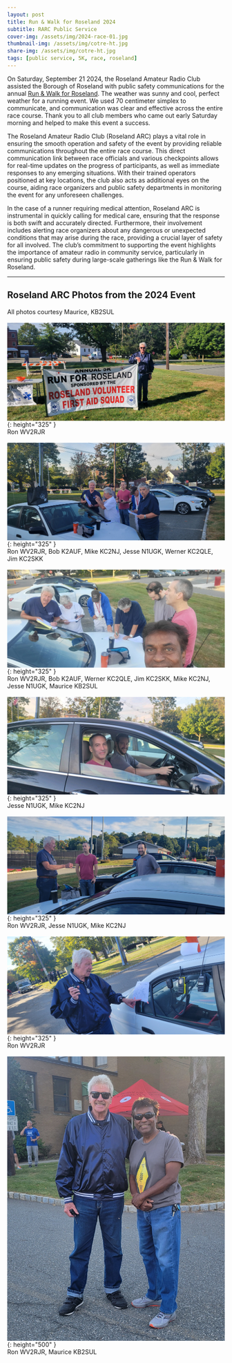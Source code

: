```yaml
---
layout: post
title: Run & Walk for Roseland 2024
subtitle: RARC Public Service
cover-img: /assets/img/2024-race-01.jpg
thumbnail-img: /assets/img/cotre-ht.jpg
share-img: /assets/img/cotre-ht.jpg
tags: [public service, 5K, race, roseland]
---
```


On Saturday, September 21 2024, the Roseland Amateur Radio Club assisted the Borough of Roseland with public safety communications for the annual [Run & Walk for Roseland](https://www.roselandnj.org/recreation-department/news/2024-run-walk-roseland).  The weather was sunny and cool, perfect weather for a running event.  We used 70 centimeter simplex to communicate, and communication was clear and effective across the entire race course.  Thank you to all club members who came out early Saturday morning and helped to make this event a success.

The Roseland Amateur Radio Club (Roseland ARC) plays a vital role in ensuring the smooth operation and safety of the event by providing reliable communications throughout the entire race course. This direct communication link between race officials and various checkpoints allows for real-time updates on the progress of participants, as well as immediate responses to any emerging situations. With their trained operators positioned at key locations, the club also acts as additional eyes on the course, aiding race organizers and public safety departments in monitoring the event for any unforeseen challenges.

In the case of a runner requiring medical attention, Roseland ARC is instrumental in quickly calling for medical care, ensuring that the response is both swift and accurately directed. Furthermore, their involvement includes alerting race organizers about any dangerous or unexpected conditions that may arise during the race, providing a crucial layer of safety for all involved. The club’s commitment to supporting the event highlights the importance of amateur radio in community service, particularly in ensuring public safety during large-scale gatherings like the Run & Walk for Roseland.

---
## Roseland ARC Photos from the 2024 Event
All photos courtesy Maurice, KB2SUL<br/><br/>
[<img align="center" src="/assets/img/2024-race/2024-rr-7.jpeg">](../assets/img/2024-race/2024-rr-7.jpeg){: height="325" }<br/>
Ron WV2RJR<br/><br/>
[<img align="center" src="/assets/img/2024-race/2024-rr-1.jpeg">](../assets/img/2024-race/2024-rr-1.jpeg){: height="325" }<br/>
Ron WV2RJR, Bob K2AUF, Mike KC2NJ, Jesse N1UGK, Werner KC2QLE, Jim KC2SKK<br/><br/>
[<img align="center" src="/assets/img/2024-race/2024-rr-2.jpeg">](../assets/img/2024-race/2024-rr-2.jpeg){: height="325" }<br/>
Ron WV2RJR, Bob K2AUF, Werner KC2QLE, Jim KC2SKK, Mike KC2NJ, Jesse N1UGK, Maurice KB2SUL<br/><br/>
[<img align="center" src="/assets/img/2024-race/2024-rr-3.jpeg">](../assets/img/2024-race/2024-rr-3.jpeg){: height="325" }<br/>
Jesse N1UGK, Mike KC2NJ<br/><br/>
[<img align="center" src="/assets/img/2024-race/2024-rr-4.jpeg">](../assets/img/2024-race/2024-rr-4.jpeg){: height="325" }<br/>
Ron WV2RJR, Jesse N1UGK, Mike KC2NJ<br/><br/>
[<img align="center" src="/assets/img/2024-race/2024-rr-6.jpeg">](../assets/img/2024-race/2024-rr-6.jpeg){: height="325" }<br/>
Ron WV2RJR<br/><br/>
[<img align="center" src="/assets/img/2024-race/2024-rr-5.jpeg">](../assets/img/2024-race/2024-rr-5.jpeg){: height="500" }<br/>
Ron WV2RJR, Maurice KB2SUL
